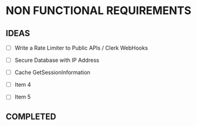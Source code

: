 # NON FUNCTIONAL REQUIREMENTS 

## IDEAS


- [ ] Write a Rate Limiter to Public APIs / Clerk WebHooks
- [ ] Secure Database with IP Address
- [ ] Cache GetSessionInformation
- [ ] Item 4
- [ ] Item 5


## COMPLETED